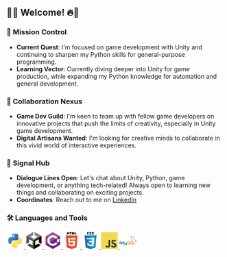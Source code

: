 ## 🌌🔥 Welcome! 🔥🌌

### 🚀 **Mission Control**
- **Current Quest**: I'm focused on game development with Unity and continuing to sharpen my Python skills for general-purpose programming.
- **Learning Vector**: Currently diving deeper into Unity for game production, while expanding my Python knowledge for automation and general development.

### 🤝 **Collaboration Nexus**
- **Game Dev Guild**: I'm keen to team up with fellow game developers on innovative projects that push the limits of creativity, especially in Unity game development.
- **Digital Artisans Wanted**: I'm looking for creative minds to collaborate in this vivid world of interactive experiences.

### 📡 **Signal Hub**
- **Dialogue Lines Open**: Let's chat about Unity, Python, game development, or anything tech-related! Always open to learning new things and collaborating on exciting projects.
- **Coordinates**: Reach out to me on [LinkedIn](https://www.linkedin.com/in/giuseppe-mendoza-noto-486715151/)

### 🛠 **Languages and Tools**

<p align="left">
  <!-- Python -->
  <a href="https://python.org/" target="_blank">
    <img src="https://raw.githubusercontent.com/devicons/devicon/master/icons/python/python-original.svg" alt="python" width="40" height="40"/>
  </a>
  <!-- Unity -->
  <a href="https://unity.com/" target="_blank">
    <img src="https://raw.githubusercontent.com/devicons/devicon/master/icons/unity/unity-original.svg" alt="unity" width="40" height="40"/>
  </a>
  <!-- C# -->
  <a href="https://learn.microsoft.com/en-us/dotnet/csharp/" target="_blank">
    <img src="https://raw.githubusercontent.com/devicons/devicon/master/icons/csharp/csharp-original.svg" alt="csharp" width="40" height="40"/>
  </a>
  <!-- HTML5 -->
  <a href="https://www.w3.org/html/" target="_blank">
    <img src="https://raw.githubusercontent.com/devicons/devicon/master/icons/html5/html5-original-wordmark.svg" alt="html5" width="40" height="40"/>
  </a>
  <!-- CSS3 -->
  <a href="https://www.w3schools.com/css/" target="_blank">
    <img src="https://raw.githubusercontent.com/devicons/devicon/master/icons/css3/css3-original-wordmark.svg" alt="css3" width="40" height="40"/>
  </a>
  <!-- JavaScript -->
  <a href="https://www.javascript.com/" target="_blank">
    <img src="https://raw.githubusercontent.com/devicons/devicon/master/icons/javascript/javascript-original.svg" alt="javascript" width="40" height="40"/>
  </a>
  <!-- SQL -->
  <a href="https://www.mysql.com/" target="_blank">
    <img src="https://raw.githubusercontent.com/devicons/devicon/master/icons/mysql/mysql-original-wordmark.svg" alt="sql" width="40" height="40"/>
  </a>
</p>
